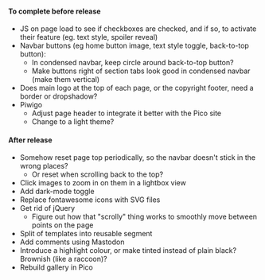 #### To complete before release
* JS on page load to see if checkboxes are checked, and if so, to activate their feature (eg. text style, spoiler reveal)
* Navbar buttons (eg home button image, text style toggle, back-to-top button):
	* In condensed navbar, keep circle around back-to-top button?
	* Make buttons right of section tabs look good in condensed navbar (make them vertical)
* Does main logo at the top of each page, or the copyright footer, need a border or dropshadow?
* Piwigo
	* Adjust page header to integrate it better with the Pico site
	* Change to a light theme?
	
#### After release
* Somehow reset page top periodically, so the navbar doesn't stick in the wrong places?
	* Or reset when scrolling back to the top?
* Click images to zoom in on them in a lightbox view
* Add dark-mode toggle
* Replace fontawesome icons with SVG files
* Get rid of jQuery
	* Figure out how that "scrolly" thing works to smoothly move between points on the page
* Split <HEAD> of templates into reusable segment
* Add comments using Mastodon
* Introduce a highlight colour, or make tinted instead of plain black?  Brownish (like a raccoon)?
* Rebuild gallery in Pico
